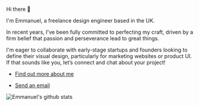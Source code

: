Hi there 👋

I'm Emmanuel, a freelance design engineer based in the UK. 

In recent years, I've been fully committed to perfecting my craft, driven by a firm belief that passion and perseverance lead to great things.

I'm eager to collaborate with early-stage startups and founders looking to define their visual design, particularly for marketing websites or product UI. If that sounds like you, let’s connect and chat about your project! 

* [Find out more about me](https://portfolio-yans-projects-ae27286d.vercel.app/)

* [Send an email](mailto:hiyankey@gmail.com)

![Emmanuel's github stats](https://github-readme-stats.vercel.app/api?username=hiyankey&count_private=true&show_icons=true)
